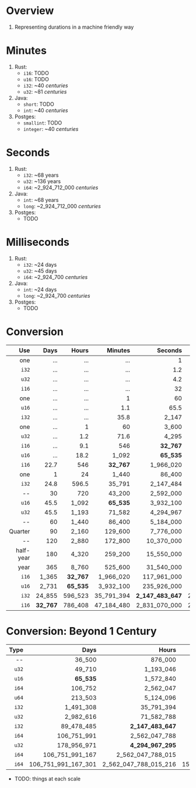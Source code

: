 # Overview
1. Representing durations in a machine friendly way


# Minutes
1. Rust:
    - `i16`: TODO
    - `u16`: TODO
    - `i32`: ~40 *centuries*
    - `u32`: ~81 *centuries*
1. Java:
    - `short`: TODO
    - `int`: ~40 *centuries*
1. Postges:
    - `smallint`: TODO
    - `integer`: ~40 *centuries*


# Seconds
1. Rust:
    - `i32`: ~68 years
    - `u32`: ~136 years
    - `i64`: ~2_924_712_000 *centuries*
1. Java:
    - `int`: ~68 years
    - `long`: ~2_924_712_000 *centuries*
1. Postges:
    - TODO


# Milliseconds
1. Rust:
    - `i32`: ~24 days
    - `u32`: ~45 days
    - `i64`: ~2_924_700  *centuries*
1. Java:
    - `int`: ~24 days
    - `long`: ~2_924_700  *centuries*
1. Postges:
    - TODO


# Conversion
|Use|Days|Hours|Minutes|Seconds|Millis|Micros|Nanos|
|---:| ---:| ---:| ---:| ---:| ---:| ---:| ---:|
|one|...|...|...|1|1_000|1_000_000|1_000_000_000|
|`i32`|...|...|...|1.2|2_147|2_147_484|**2_147_483_647**|
|`u32`|...|...|...|4.2|4_295|4_294_967|**4_294_967_295**|
|`i16`|...|...|...|32|**32_767**|32_767_000|32_767_000_000|
|one|...|...|1|60|60_000|60_000_000|60_000_000_000|
|`u16`|...|...|1.1|65.5|**65_535**|65_535_000|65_535_000_000|
|`i32`|...|...|35.8|2_147|2_147_484|**2_147_483_647**|2_147_483_647_000|
|one|...|1|60|3_600|3_600_000|3_600_000_000|...|
|`u32`|...|1.2|71.6|4_295|4_294_967|**4_294_967_295**|...|
|`i16`|...|9.1|546|**32_767**|32_767_000|32_767_000_000|...|
|`u16`|...|18.2|1_092|**65_535**|65_535_000|65_535_000_000|...|
|`i16`|22.7|546|**32_767**|1_966_020|1_966_020_000|...|...|
|one|1|24|1_440|86_400|86_400_000|86_400_000_000|...|
|`i32`|24.8|596.5|35_791|2_147_484|**2_147_483_647**|2_147_483_647_000|...|
|--|30|720|43_200|2_592_000|2_592_000_000|...|...|
|`u16`|45.5|1_092|**65_535**|3_932_100|3_932_100_000|3_932_100_000_000|...|
|`u32`|45.5|1_193|71_582|4_294_967|**4_294_967_295**|4_294_967_295_000|...|
|--|60|1_440|86_400|5_184_000|5_184_000_000|...|...|
|Quarter|90|2_160|129_600|7_776_000|7_776_000_000|...|...|
|--|120|2_880|172_800|10_370_000|10_370_000_000|...|...|
|half-year|180|4_320|259_200|15_550_000|15_550_000_000|...|...|
|year|365|8_760|525_600|31_540_000|31_540_000_000|...|...|
|`i16`|1_365|**32_767**|1_966_020|117_961_000|117_961_000_000|...|...|
|`u16`|2_731|**65_535**|3_932_100|235_926_000|235_926_000_000|...|...|
|`i32`|24_855|596_523|35_791_394|**2_147_483_647**|2_147_483_647_000|...|...|
|`i16`|**32_767**|786_408|47_184_480|2_831_070_000|2_831_070_000_000|...|...|


# Conversion: Beyond 1 Century
|Type|Days|Hours|Minutes|Seconds|Millis|Micros|Nanos|
|---:| ---:| ---:| ---:| ---:| ---:| ---:| ---:|
|--|36_500|876_000|52_560_000|3_153_600_000|3_153_600_000_000|...|...|
|`u32`|49_710|1_193_046|71_582_788|**4_294_967_295**|4_294_967_295_000|...|...|
|`u16`|**65_535**|1_572_840|94_370_400|5_662_220_000|...|...|...|
|`i64`|106_752|2_562_047|153_722_867|9_223_372_036|9_223_372_036_855|9_223_372_036_854_776|**9_223_372_036_854_775_807**|
|`u64`|213_503|5_124_096|307_445_735|18_446_744_074|18_446_744_074_000|...|**18_446_744_073_709_551_615**|
|`i32`|1_491_308|35_791_394|**2_147_483_647**|128_849_018_820|128_849_018_820_000|...|...|
|`u32`|2_982_616|71_582_788|**4_294_967_295**|257_698_037_700|257_698_037_700_000|...|...|
|`i32`|89_478_485|**2_147_483_647**|128_849_018_820|...|...|...|...|
|`i64`|106_751_991|2_562_047_788|153_722_867_281|...|...|**9_223_372_036_854_775_807**|...|
|`u32`|178_956_971|**4_294_967_295**|257_698_037_700|...|...|...|...|
|`i64`|106_751_991_167|2_562_047_788_015|153_722_867_280_913|9_223_372_036_854_776|**9_223_372_036_854_775_807**|...|...|
|`i64`|106_751_991_167_301|2_562_047_788_015_216|153_722_867_280_912_930|**9_223_372_036_854_775_807**|...|...|...|

- TODO: things at each scale
